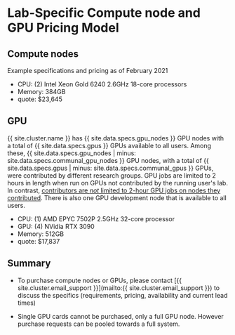 # Lab-Specific Compute node and GPU Pricing Model

## Compute nodes

Example specifications and pricing as of February 2021

* CPU: (2) Intel Xeon Gold 6240 2.6GHz 18-core processors
* Memory: 384GB
* quote: $23,645


## GPU

<div class="alert alert-info" role="alert">
{{ site.cluster.name }} has {{ site.data.specs.gpu_nodes }} GPU nodes with a total of {{ site.data.specs.gpus }} GPUs available to all users. Among these, {{ site.data.specs.gpu_nodes | minus: site.data.specs.communal_gpu_nodes }} GPU nodes, with a total of {{ site.data.specs.gpus | minus: site.data.specs.communal_gpus }} GPUs, were contributed by different research groups. GPU jobs are limited to 2 hours in length when run on GPUs not contributed by the running user's lab.  In contrast, <a href="{{ '/scheduler/queues.html' | relative_url }}">contributors are <em>not</em> limited to 2-hour GPU jobs on nodes they contributed</a>.
There is also one GPU development node that is available to all users.
</div>

* CPU: (1) AMD EPYC 7502P 2.5GHz 32-core processor
* GPU: (4) NVidia RTX 3090 
* Memory: 512GB 
* quote: $17,837

## Summary

* To purchase compute nodes or GPUs, please contact [{{ site.cluster.email_support }}](mailto:{{ site.cluster.email_support }}) to discuss the specifics (requirements, pricing, availability and current lead times)

* Single GPU cards cannot be purchased, only a full GPU node. However purchase requests can be pooled towards a full system.

